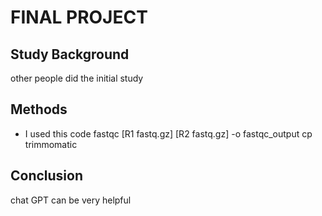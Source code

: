 # FINAL PROJECT
## Study Background
other people did the initial study

## Methods
- I used this code 
fastqc [R1 fastq.gz] [R2 fastq.gz] -o fastqc_output
cp trimmomatic
## Conclusion
chat GPT can be very helpful 
